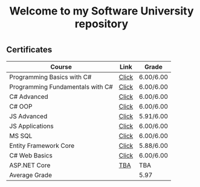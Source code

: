
<h1 align="center"> Welcome to my Software University repository<h1>
<h2> Certificates </h2>

|**Course**|**Link**|**Grade**|
|---|---|---|
|Programming Basics with C# </a>   | <a href="https://github.com/amartinn/SoftUni/blob/master/C%23%20basics%20January%202019/Programming%20Basics%20with%20C%23%20-%20January%202019%20-%20Honorable%20mention.pdf"> Click</a> |6.00/6.00
|Programming Fundamentals with C# </a>   | <a href="https://github.com/amartinn/SoftUni/blob/master/C%23%20Fundamentals%20May%202019/C%23%20Fundamentals%20-%20%D0%BC%D0%B0%D0%B9%202019%20-%20Certificate.pdf" > Click</a> |6.00/6.00
|C# Advanced </a>   | <a href="https://github.com/amartinn/SoftUni/blob/master/C%23%20Advanced%20September%202019/C%23%20Advanced/C%23%20Advanced%20-%20September%202019%20-%20Certificate.pdf" >Click</a> | 6.00/6.00
|C# OOP </a>   | <a href="https://github.com/amartinn/SoftUni/blob/master/C%23%20Advanced%20September%202019/C%23%20OOP/C%23%20OOP%20-%20October%202019%20-%20Certificate.pdf" >Click</a> | 6.00/6.00
|JS Advanced </a>   |<a href="https://github.com/amartinn/SoftUni/blob/master/JS%20Core%20January%202020/JS%20Advanced/JS%20Advanced%20-%20January%202020%20-%20Certificate.pdf" >Click</a> | 5.91/6.00|
|JS Applications </a>   |<a href="https://github.com/amartinn/SoftUni/blob/master/JS%20Core%20January%202020/JS%20Applications/JS%20Applications%20-%20February%202020%20-%20Certificate.pdf" >Click</a> | 6.00/6.00
|MS SQL </a>   |<a href="https://github.com/amartinn/SoftUni/blob/master/C%23%20DB%20May%202020/MS%20SQL/Databases%20Basics%20-%20MS%20SQL%20Server%20-%20May%202020%20-%20Certificate.pdf" >Click</a> | 6.00/6.00
|Entity Framework Core </a>   |<a href="https://github.com/amartinn/SoftUni/tree/master/C%23%20DB%20May%202020/Entity%20Framework%20Core" >Click</a> | 5.88/6.00
|C# Web Basics </a>   |<a href="https://github.com/amartinn/SoftUni/blob/master/C%23%20Web/C%23%20Web%20Basics/C%23%20Web%20Basics%20-%20September%202020%20-%20Certificate.pdf" >Click</a> | 6.00/6.00
|ASP.NET Core  </a>   |<a href="!#" >TBA</a> | TBA
|Average Grade | | 5.97 
